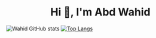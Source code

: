 <h1 align="center">Hi 👋, I'm Abd Wahid</h1>


![Wahid GitHub stats](https://github-readme-stats.vercel.app/api?username=wahidabd&theme=tokyonight&show_icons=true) [![Top Langs](https://github-readme-stats.vercel.app/api/top-langs/?username=anuraghazra&layout=compact)](https://github.com/anuraghazra/github-readme-stats)
